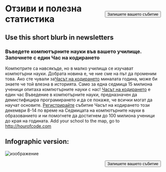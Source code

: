 

[<button style="float: right; margin-top: 50px">Запишете вашето събитие</button>](/#join)

# Отзиви и полезна статистика

## Use this short blurb in newsletters

### Въведете компютърните науки във вашето училище. Започнете с един Час на кодирането

Компютрите са навсякъде, но в малко училища се изучават компютърни науки. Добрата новина е, че ние сме на път да променим това. Ако сте чували за[Часът на кодирането](<%= hoc_uri('/') %>) миналата година, може би знаете че той влезна в историята. Само за една седмица 15 милиона ученици опитаха компютърните науки с нас! [ Часът на кодирането](<%= hoc_uri('/') %>) е един час Въведение в компютърните науки, предназначен да демистифицира програмирането и да се покаже, че всички могат да научат основите. [ Регистрирайте](<%= hoc_uri('/') %>) събитие Часът на кодирането този декември 8-14 по време на Седмицата на компютърните науки в образованието и ни помогнете да достигнем до 100 милиона ученици до края на годината. Add your school to the map, go to <http://hourofcode.com>

## Infographic version:

![изображение](http://code.org/images/fit-8000/Code.org_infographic.png)

<a style="display: block" href="/#join"><button style="float: right;">Запишете вашето събитие</button></a>